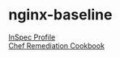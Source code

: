 # nginx-baseline

[InSpec Profile](https://github.com/mitre/nginx-baseline)			
[Chef Remediation Cookbook](https://github.com/mitre/chef-nginx-hardening)


<Accordian/>


